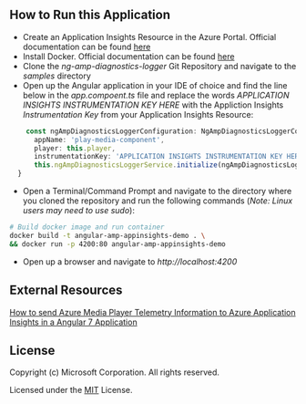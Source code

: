 ## How to Run this Application

* Create an Application Insights Resource in the Azure Portal.  Official documentation can be found [here](https://docs.microsoft.com/en-us/azure/azure-monitor/app/create-new-resource)
* Install Docker. Official documentation can be found [here](https://docs.docker.com/install/)
* Clone the *ng-amp-diagnostics-logger* Git Repository and navigate to the *samples* directory
* Open up the Angular application in your IDE of choice and find the line below in the *app.compoent.ts* file and replace the words *APPLICATION INSIGHTS INSTRUMENTATION KEY HERE* with the Appliction Insights *Instrumentation Key* from your Application Insights Resource:
```typescript
    const ngAmpDiagnosticsLoggerConfiguration: NgAmpDiagnosticsLoggerConfiguration =  {
      appName: 'play-media-component',
      player: this.player,
      instrumentationKey: 'APPLICATION INSIGHTS INSTRUMENTATION KEY HERE'};
      this.ngAmpDiagnosticsLoggerService.initialize(ngAmpDiagnosticsLoggerConfiguration);
  }
```
* Open a Terminal/Command Prompt and navigate to the directory where you cloned the repository and run the following commands (*Note: Linux users may need to use sudo*):
```bash
# Build docker image and run container
docker build -t angular-amp-appinsights-demo . \ 
&& docker run -p 4200:80 angular-amp-appinsights-demo
```
* Open up a browser and navigate to *http://localhost:4200*

## External Resources

[How to send Azure Media Player Telemetry Information to Azure Application Insights in a Angular 7 Application](https://blog.michaeldeongreen.com/post/how-to-send-azure-media-player-telemetry-information-to-azure-application-insights-in-a-angular-7-application)

## License

Copyright (c) Microsoft Corporation. All rights reserved.

Licensed under the [MIT](https://github.com/michaeldeongreen/ng-amp-diagnostics-logger/blob/master/projects/ng-amp-diagnostics-logger/samples/angular-amp-appinsights-demo/LICENSE.txt) License.